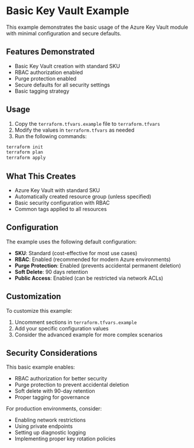 # Basic Key Vault Example

This example demonstrates the basic usage of the Azure Key Vault module with minimal configuration and secure defaults.

## Features Demonstrated

- Basic Key Vault creation with standard SKU
- RBAC authorization enabled
- Purge protection enabled
- Secure defaults for all security settings
- Basic tagging strategy

## Usage

1. Copy the `terraform.tfvars.example` file to `terraform.tfvars`
2. Modify the values in `terraform.tfvars` as needed
3. Run the following commands:

```bash
terraform init
terraform plan
terraform apply
```

## What This Creates

- Azure Key Vault with standard SKU
- Automatically created resource group (unless specified)
- Basic security configuration with RBAC
- Common tags applied to all resources

## Configuration

The example uses the following default configuration:

- **SKU**: Standard (cost-effective for most use cases)
- **RBAC**: Enabled (recommended for modern Azure environments)
- **Purge Protection**: Enabled (prevents accidental permanent deletion)
- **Soft Delete**: 90 days retention
- **Public Access**: Enabled (can be restricted via network ACLs)

## Customization

To customize this example:

1. Uncomment sections in `terraform.tfvars.example`
2. Add your specific configuration values
3. Consider the advanced example for more complex scenarios

## Security Considerations

This basic example enables:
- RBAC authorization for better security
- Purge protection to prevent accidental deletion
- Soft delete with 90-day retention
- Proper tagging for governance

For production environments, consider:
- Enabling network restrictions
- Using private endpoints
- Setting up diagnostic logging
- Implementing proper key rotation policies